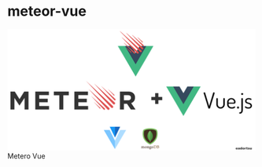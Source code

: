 # meteor-vue
![Metero Vue](https://github.com/eadortsu/meteor-vue/blob/master/meteorvue.png)
Metero Vue
